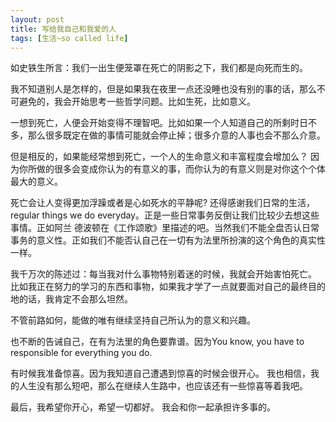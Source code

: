 ```yaml
---
layout: post
title: 写给我自己和我爱的人
tags: [生活~so called life]
---
```


如史铁生所言：我们一出生便笼罩在死亡的阴影之下，我们都是向死而生的。

我不知道别人是怎样的，但是如果我在夜里一点还没睡也没有别的事的话，那么不可避免的，我会开始思考一些哲学问题。比如生死，比如意义。

一想到死亡，人便会开始变得不理智吧。比如如果一个人知道自己的所剩时日不多，那么很多既定在做的事情可能就会停止掉；很多介意的人事也会不那么介意。

但是相反的，如果能经常想到死亡，一个人的生命意义和丰富程度会增加么？
因为你所做的很多会变成你认为的有意义的事，而你认为的有意义则是对你这个个体最大的意义。

死亡会让人变得更加浮躁或者是心如死水的平静呢? 还得感谢我们日常的生活，regular things we do everyday。正是一些日常事务反倒让我们比较少去想这些事情。正如阿兰 德波顿在《工作颂歌》里描述的吧。当然我们不能全盘否认日常事务的意义性。正如我们不能否认自己在一切有为法里所扮演的这个角色的真实性一样。

我千万次的陈述过：每当我对什么事物特别着迷的时候，我就会开始害怕死亡。
比如我正在努力的学习的东西和事物，如果我才学了一点就要面对自己的最终目的地的话，我肯定不会那么坦然。

不管前路如何，能做的唯有继续坚持自己所认为的意义和兴趣。

也不断的告诫自己，在有为法里的角色要靠谱。因为You know, you have to responsible for everything you do.

有时候我准备惊喜。因为我知道自己遭遇到惊喜的时候会很开心。
我也相信，我的人生没有那么短吧，那么在继续人生路中，也应该还有一些惊喜等着我吧。

最后，我希望你开心，希望一切都好。
我会和你一起承担许多事的。
